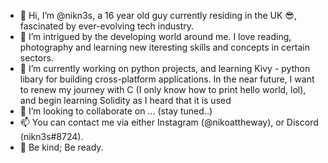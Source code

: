 - 👋 Hi, I’m @nikn3s, a 16 year old guy currently residing in the UK 😎, fascinated by ever-evolving tech industry.
- 👀 I’m intrigued by the developing world around me. I love reading, photography and learning new iteresting skills and concepts in certain sectors.
- 🌱 I’m currently working on python projects, and learning Kivy - python libary for building cross-platform applications. In the near future, I want to renew my  journey with C (I only know how to print hello world, lol), and begin learning Solidity as I heard that it is used 
- 💞️ I’m looking to collaborate on ... (stay tuned..)
- 📫 You can contact me via either Instagram (@nikoattheway), or Discord (nikn3s#8724).
- 📝 Be kind; Be ready.

<!---
nikn3s/nikn3s is a ✨ special ✨ repository because its `README.md` (this file) appears on your GitHub profile.
You can click the Preview link to take a look at your changes.
--->
